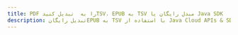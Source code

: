 ---title: PDF را به  تبدیل کنیدTSV، EPUB به TSV مبدل رایگان یا Java SDKdescription: تبدیل رایگانEPUB به TSV با استفاده از Java Cloud APIs & SDK همچنین اسناد PDF را در Cloud ایجاد، ویرایش و رندر کنید.---